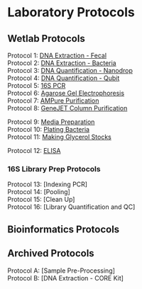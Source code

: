 # Laboratory Protocols

## Wetlab Protocols
Protocol 1: [DNA Extraction - Fecal](https://github.com/sjc6663/Protocols/blob/main/DNA_Extraction_Microbiome_Fecal.md)  
Protocol 2: [DNA Extraction - Bacteria](https://github.com/sjc6663/Protocols/blob/main/DNA_Extraction_Bacteria.md)  
Protocol 3: [DNA Quantification - Nanodrop](https://github.com/sjc6663/Protocols/blob/main/Quantification_Nanodrop.md)  
Protocol 4: [DNA Quantification - Qubit](https://github.com/sjc6663/Protocols/blob/main/wetlab-protocols/Quantification_Qubit.md)  
Protocol 5: [16S PCR](https://github.com/sjc6663/Protocols/blob/main/16S_PCR.md)  
Protocol 6: [Agarose Gel Electrophoresis](https://github.com/sjc6663/Protocols/blob/main/wetlab-protocols/Gel-Electrophoresis.md)  
Protocol 7: [AMPure Purification](https://github.com/sjc6663/Protocols/blob/main/wetlab-protocols/Ampure-purification.md)  
Protocol 8: [GeneJET Column Purification](https://github.com/sjc6663/Protocols/blob/main/wetlab-protocols/Column-purification.md)  

Protocol 9: [Media Preparation](https://github.com/sjc6663/Protocols/blob/main/wetlab-protocols/media-preparation.md)  
Protocol 10: [Plating Bacteria](https://github.com/sjc6663/Protocols/blob/main/wetlab-protocols/Plating-bacteria.md)  
Protocol 11: [Making Glycerol Stocks](https://github.com/sjc6663/Protocols/blob/main/wetlab-protocols/glycerol-stock.md)  


Protocol 12: [ELISA](https://github.com/sjc6663/Protocols/blob/main/wetlab-protocols/ELISA-dublin.md)  

### 16S Library Prep Protocols  
Protocol 13: [Indexing PCR]  
Protocol 14: [Pooling]  
Protocol 15: [Clean Up]  
Protocol 16: [Library Quantification and QC]  

## Bioinformatics Protocols


## Archived Protocols
Protocol A: [Sample Pre-Processing]  
Protocol B: [DNA Extraction - CORE Kit]
